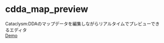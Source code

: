 # cdda_map_preview

Cataclysm:DDAのマップデータを編集しながらリアルタイムでプレビューできるエディタ  
[Demo](https://lispcoc.github.io/cdda_map_preview/)

